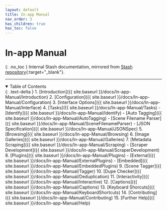 ```yaml
---
layout: default
title: In-app Manual
nav_order: 3
has_children: true
has_toc: false
---
```

# **In-app Manual**
{: .no_toc }
Internal Stash documentation, mirrored from [Stash repository](https://github.com/stashapp/stash/tree/master/ui/v2.5/src/docs/en/Manual){:target="_blank"}.

---

<details open markdown="block">
  <summary>
    Table of Contents
  </summary>
{: .text-delta }
1. [Introduction]({{ site.baseurl }}/docs/In-app-Manual/Introduction)
2. [Configuration]({{ site.baseurl }}/docs/In-app-Manual/Configuration)
3. [Interface Options]({{ site.baseurl }}/docs/In-app-Manual/Interface)
4. [Tasks]({{ site.baseurl }}/docs/In-app-Manual/Tasks)
  - [Identify]({{ site.baseurl }}/docs/In-app-Manual/Identify)
  - [Auto Tagging]({{ site.baseurl }}/docs/In-app-Manual/AutoTagging)
  - [Scene Filename Parser]({{ site.baseurl }}/docs/In-app-Manual/SceneFilenameParser)
  - [JSON Specification]({{ site.baseurl }}/docs/In-app-Manual/JSONSpec)
5. [Browsing]({{ site.baseurl }}/docs/In-app-Manual/Browsing)
6. [Image Galleries]({{ site.baseurl }}/docs/In-app-Manual/Galleries)
7. [Metadata Scraping]({{ site.baseurl }}/docs/In-app-Manual/Scraping)
  - [Scraper Development]({{ site.baseurl }}/docs/In-app-Manual/ScraperDevelopment)
8. [Plugins]({{ site.baseurl }}/docs/In-app-Manual/Plugins)
  - [External]({{ site.baseurl }}/docs/In-app-Manual/ExternalPlugins)
  - [Embedded]({{ site.baseurl }}/docs/In-app-Manual/EmbeddedPlugins)
9. [Scene Tagger]({{ site.baseurl }}/docs/In-app-Manual/Tagger)
10. [Dupe Checker]({{ site.baseurl }}/docs/In-app-Manual/Deduplication)
11. [Interactivity]({{ site.baseurl }}/docs/In-app-Manual/Interactive)
12. [Captions]({{ site.baseurl }}/docs/In-app-Manual/Captions)
13. [Keyboard Shorcuts]({{ site.baseurl }}/docs/In-app-Manual/KeyboardShortcuts)
14. [Contributing]({{ site.baseurl }}/docs/In-app-Manual/Contributing)
15. [Further Help]({{ site.baseurl }}/docs/In-app-Manual/Help)
</details>